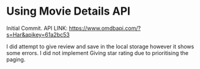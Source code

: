 # Using Movie Details API

Initial Commit.
API LINK: <https://www.omdbapi.com/?s=Har&apikey=61a2bc53>

I did attempt to give review and save in the local storage however it shows some errors.
I did not implement Giving star rating due to prioritising the paging.
